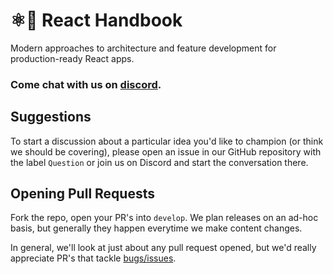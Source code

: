 # ⚛🤌 React Handbook

Modern approaches to architecture and feature development for production-ready React apps.

### Come chat with us on [discord](https://discord.gg/SbDwke7wpy).

## Suggestions

To start a discussion about a particular idea you'd like to champion (or think we should be covering), please open an issue in our GitHub repository with the label `Question` or join us on Discord and start the conversation there.

## Opening Pull Requests

Fork the repo, open your PR's into `develop`. We plan releases on an ad-hoc basis, but generally they happen everytime we make content changes.

In general, we'll look at just about any pull request opened, but we'd really appreciate PR's that tackle [bugs/issues](https://github.com/ericdiviney/react-handbook/labels/good%20first%20issue).